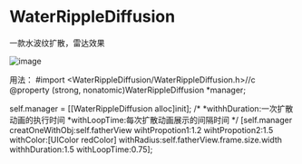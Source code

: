 # WaterRippleDiffusion
一款水波纹扩散，雷达效果


![image](https://github.com/elmaLin/WaterRippleDiffusion/blob/master/demogif.gif ) 

用法：
#import <WaterRippleDiffusion/WaterRippleDiffusion.h>//c
@property (strong, nonatomic)WaterRippleDiffusion *manager;

self.manager =  [[WaterRippleDiffusion alloc]init];
/*
     *withhDuration:一次扩散动画的执行时间
     *withLoopTime:每次扩散动画展示的间隔时间
     */
    [self.manager creatOneWithObj:self.fatherView wihtPropotion1:1.2 wihtPropotion2:1.5 withColor:[UIColor redColor] withRadius:self.fatherView.frame.size.width withhDuration:1.5 withLoopTime:0.75];
